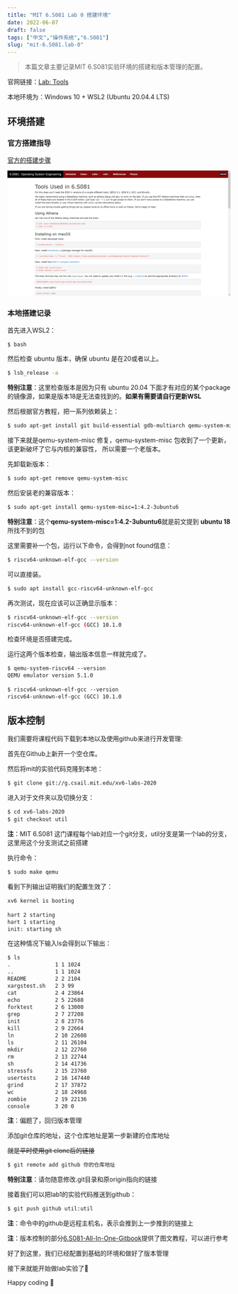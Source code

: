 ```yaml
---
title: "MIT 6.S081 Lab 0 搭建环境"
date: 2022-06-07
draft: false
tags: ["中文","操作系统","6.S081"]
slug: "mit-6.S081.lab-0"
---
```


> 本篇文章主要记录MIT 6.S081实验环境的搭建和版本管理的配置。



官网链接：[Lab: Tools](https://pdos.csail.mit.edu/6.828/2020/tools.html)

本地环境为：Windows 10 + WSL2 (Ubuntu 20.04.4 LTS)

<!--more-->

## 环境搭建

### 官方搭建指导

[官方的搭建步骤](https://pdos.csail.mit.edu/6.828/2020/tools.html)

![官方的搭建步骤](/tools.png)



### 本地搭建记录

首先进入WSL2：

```bash
$ bash
```



然后检查 ubuntu 版本，确保 ubuntu 是在20或者以上。

```bash
$ lsb_release -a
```

**特别注意**：这里检查版本是因为只有 ubuntu 20.04 下面才有对应的某个package的镜像源，如果是版本18是无法查找到的。**如果有需要请自行更新WSL**



然后根据官方教程，把一系列依赖装上：

```bash
$ sudo apt-get install git build-essential gdb-multiarch qemu-system-misc gcc-riscv64-linux-gnu binutils-riscv64-linux-gnu
```



接下来就是qemu-system-misc 修复，qemu-system-misc 包收到了一个更新，该更新破坏了它与内核的兼容性， 所以需要一个老版本。

先卸载新版本：

```bash
$ sudo apt-get remove qemu-system-misc
```

然后安装老的兼容版本：

```bash
$ sudo apt-get install qemu-system-misc=1:4.2-3ubuntu6
```

**特别注意**：这个**qemu-system-misc=1:4.2-3ubuntu6**就是前文提到 **ubuntu 18** 所找不到的包



这里需要补一个包，运行以下命令，会得到not found信息：

```bash
$ riscv64-unknown-elf-gcc --version
```

可以直接装。

```bash
$ sudo apt install gcc-riscv64-unknown-elf-gcc
```

再次测试，现在应该可以正确显示版本：

```bash
$ riscv64-unknown-elf-gcc --version
riscv64-unknown-elf-gcc (GCC) 10.1.0
```



检查环境是否搭建完成。

运行这两个版本检查，输出版本信息一样就完成了。

```
$ qemu-system-riscv64 --version
QEMU emulator version 5.1.0

$ riscv64-unknown-elf-gcc --version
riscv64-unknown-elf-gcc (GCC) 10.1.0
```



## 版本控制

我们需要将课程代码下载到本地以及使用github来进行开发管理:



首先在Github上新开一个空仓库。



然后将mit的实验代码克隆到本地：

```bash
$ git clone git://g.csail.mit.edu/xv6-labs-2020
```



进入对于文件夹以及切换分支：

```bash
$ cd xv6-labs-2020
$ git checkout util
```

**注**：MIT 6.S081 这门课程每个lab对应一个git分支，util分支是第一个lab的分支，这里用这个分支测试之前搭建



执行命令：

```bash
$ sudo make qemu
```

看到下列输出证明我们的配置生效了：

```
xv6 kernel is booting

hart 2 starting
hart 1 starting
init: starting sh
```

在这种情况下输入ls会得到以下输出：

```
$ ls
.              1 1 1024
..             1 1 1024
README         2 2 2104
xargstest.sh   2 3 99
cat            2 4 23864
echo           2 5 22688
forktest       2 6 13000
grep           2 7 27208
init           2 8 23776
kill           2 9 22664
ln             2 10 22608
ls             2 11 26104
mkdir          2 12 22760
rm             2 13 22744
sh             2 14 41736
stressfs       2 15 23760
usertests      2 16 147440
grind          2 17 37872
wc             2 18 24968
zombie         2 19 22136
console        3 20 0
```

**注**：偏题了，回归版本管理



添加git仓库的地址，这个仓库地址是第一步新建的仓库地址

~~就是平时使用git clone后的链接~~

```bash
$ git remote add github 你的仓库地址
```

**特别注意**：请勿随意修改.git目录和原origin指向的链接



接着我们可以把lab1的实验代码推送到github：

```bash
$ git push github util:util
```

**注**：命令中的github是远程主机名，表示会推到上一步推到的链接上

**注**：版本控制的部分[6.S081-All-In-One-Gitbook](http://xv6.dgs.zone/)提供了图文教程，可以进行参考



好了到这里，我们已经配置到基础的环境和做好了版本管理

接下来就能开始做lab实验了🎉

Happy coding 💖
